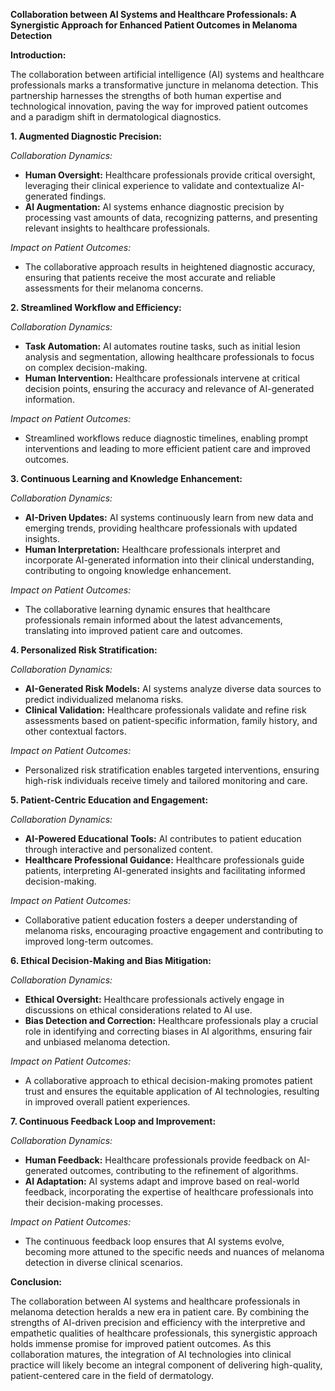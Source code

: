 **Collaboration between AI Systems and Healthcare Professionals: A Synergistic Approach for Enhanced Patient Outcomes in Melanoma Detection**

**Introduction:**

The collaboration between artificial intelligence (AI) systems and healthcare professionals marks a transformative juncture in melanoma detection. This partnership harnesses the strengths of both human expertise and technological innovation, paving the way for improved patient outcomes and a paradigm shift in dermatological diagnostics.

**1. Augmented Diagnostic Precision:**

*Collaboration Dynamics:*
   - **Human Oversight:** Healthcare professionals provide critical oversight, leveraging their clinical experience to validate and contextualize AI-generated findings.
   - **AI Augmentation:** AI systems enhance diagnostic precision by processing vast amounts of data, recognizing patterns, and presenting relevant insights to healthcare professionals.

*Impact on Patient Outcomes:*
   - The collaborative approach results in heightened diagnostic accuracy, ensuring that patients receive the most accurate and reliable assessments for their melanoma concerns.

**2. Streamlined Workflow and Efficiency:**

*Collaboration Dynamics:*
   - **Task Automation:** AI automates routine tasks, such as initial lesion analysis and segmentation, allowing healthcare professionals to focus on complex decision-making.
   - **Human Intervention:** Healthcare professionals intervene at critical decision points, ensuring the accuracy and relevance of AI-generated information.

*Impact on Patient Outcomes:*
   - Streamlined workflows reduce diagnostic timelines, enabling prompt interventions and leading to more efficient patient care and improved outcomes.

**3. Continuous Learning and Knowledge Enhancement:**

*Collaboration Dynamics:*
   - **AI-Driven Updates:** AI systems continuously learn from new data and emerging trends, providing healthcare professionals with updated insights.
   - **Human Interpretation:** Healthcare professionals interpret and incorporate AI-generated information into their clinical understanding, contributing to ongoing knowledge enhancement.

*Impact on Patient Outcomes:*
   - The collaborative learning dynamic ensures that healthcare professionals remain informed about the latest advancements, translating into improved patient care and outcomes.

**4. Personalized Risk Stratification:**

*Collaboration Dynamics:*
   - **AI-Generated Risk Models:** AI systems analyze diverse data sources to predict individualized melanoma risks.
   - **Clinical Validation:** Healthcare professionals validate and refine risk assessments based on patient-specific information, family history, and other contextual factors.

*Impact on Patient Outcomes:*
   - Personalized risk stratification enables targeted interventions, ensuring high-risk individuals receive timely and tailored monitoring and care.

**5. Patient-Centric Education and Engagement:**

*Collaboration Dynamics:*
   - **AI-Powered Educational Tools:** AI contributes to patient education through interactive and personalized content.
   - **Healthcare Professional Guidance:** Healthcare professionals guide patients, interpreting AI-generated insights and facilitating informed decision-making.

*Impact on Patient Outcomes:*
   - Collaborative patient education fosters a deeper understanding of melanoma risks, encouraging proactive engagement and contributing to improved long-term outcomes.

**6. Ethical Decision-Making and Bias Mitigation:**

*Collaboration Dynamics:*
   - **Ethical Oversight:** Healthcare professionals actively engage in discussions on ethical considerations related to AI use.
   - **Bias Detection and Correction:** Healthcare professionals play a crucial role in identifying and correcting biases in AI algorithms, ensuring fair and unbiased melanoma detection.

*Impact on Patient Outcomes:*
   - A collaborative approach to ethical decision-making promotes patient trust and ensures the equitable application of AI technologies, resulting in improved overall patient experiences.

**7. Continuous Feedback Loop and Improvement:**

*Collaboration Dynamics:*
   - **Human Feedback:** Healthcare professionals provide feedback on AI-generated outcomes, contributing to the refinement of algorithms.
   - **AI Adaptation:** AI systems adapt and improve based on real-world feedback, incorporating the expertise of healthcare professionals into their decision-making processes.

*Impact on Patient Outcomes:*
   - The continuous feedback loop ensures that AI systems evolve, becoming more attuned to the specific needs and nuances of melanoma detection in diverse clinical scenarios.

**Conclusion:**

The collaboration between AI systems and healthcare professionals in melanoma detection heralds a new era in patient care. By combining the strengths of AI-driven precision and efficiency with the interpretive and empathetic qualities of healthcare professionals, this synergistic approach holds immense promise for improved patient outcomes. As this collaboration matures, the integration of AI technologies into clinical practice will likely become an integral component of delivering high-quality, patient-centered care in the field of dermatology.